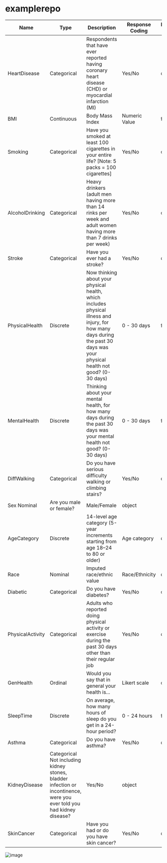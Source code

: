 # examplerepo

| Name |	Type |	Description |	Response Coding |	Python dtype |
| ------------- | ------------- | ------------- | ------------- | ------------- |
| HeartDisease |	Categorical	| Respondents that have ever reported having coronary heart disease (CHD) or myocardial infarction (MI) |	Yes/No |	object |
| BMI |	Continuous |	Body Mass Index |	Numeric Value	| float64
| Smoking |	Categorical	| Have you smoked at least 100 cigarettes in your entire life? [Note: 5 packs = 100 cigarettes]	| Yes/No	| object
| AlcoholDrinking	| Categorical	| Heavy drinkers (adult men having more than 14 rinks per week and adult women having more than 7 drinks per week) |	Yes/No |	object |
| Stroke	| Categorical |	Have you ever had a stroke?	| Yes/No	| object|
| PhysicalHealth |	Discrete	| Now thinking about your physical health, which includes physical illness and injury, for how many days during the past 30 days was your physical health not good? (0-30 days) |	0 - 30 days |	float64 |
MentalHealth	| Discrete	| Thinking about your mental health, for how many days during the past 30 days was your mental health not good? (0-30 days)	| 0 - 30 days |	float64 |
| DiffWalking	| Categorical |	Do you have serious difficulty walking or climbing stairs? |	Yes/No	| object |
| Sex	Nominal |	Are you male or female? |	Male/Female |	object |
| AgeCategory	| Discrete |	14-level age category (5-year increments starting from age 18–24 to 80 or older) | Age category	| object |
| Race	| Nominal |	Imputed race/ethnic value |	Race/Ethnicity | object |
| Diabetic	| Categorical	| Do you have diabetes?	| Yes/No | object |
| PhysicalActivity	| Categorical	| Adults who reported doing physical activity or exercise during the past 30 days other than their regular job |	Yes/No | object |
| GenHealth	| Ordinal	| Would you say that in general your health is... | Likert scale	| object |
| SleepTime	| Discrete	| On average, how many hours of sleep do you get in a 24-hour period?	| 0 - 24 hours | float64 |
| Asthma	| Categorical	| Do you have asthma?	| Yes/No	| object |
| KidneyDisease |	Categorical	Not including kidney stones, bladder infection or incontinence, were you ever told you had kidney disease?	| Yes/No	| object |
| SkinCancer | Categorical	| Have you had or do you have skin cancer? |	Yes/No | object |

![image](https://user-images.githubusercontent.com/96354695/168441850-6c7b74e1-a8a8-41a9-a25c-95174a5d71d1.png)

